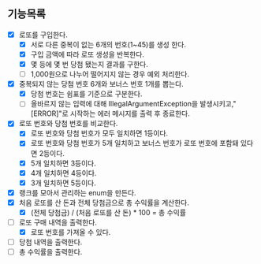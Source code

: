 ## 기능목록
- [x] 로또를 구입한다.
  - [x] 서로 다른 중복이 없는 6개의 번호(1~45)를 생성 한다.
  - [x] 구입 금액에 따라 로또 생성을 반복한다.
  - [x] 몇 등에 몇 번 당첨 됐는지 결과를 구한다.
  - [ ] 1,000원으로 나누어 떨어지지 않는 경우 예외 처리한다.
- [x] 중복되지 않는 당첨 번호 6개와 보너스 번호 1개를 뽑는다.
  - [x] 당첨 번호는 쉼표를 기준으로 구분한다.
  -[ ] 올바르지 않는 입력에 대해 IllegalArgumentException을 발생시키고,"[ERROR]"로 시작하는 에러 메시지를 출력 후 종료한다.
-[x] 로또 번호와 당첨 번호를 비교한다.
  - [x] 로또 번호와 당첨 번호가 모두 일치하면 1등이다.
  - [x] 로또 번호와 당첨 번호가 5개 일치하고 보너스 번호가 로또 번호에 포함돼 있다면 2등이다.
  - [x] 5개 일치하면 3등이다.
  - [x] 4개 일치하면 4등이다.
  - [x] 3개 일치하면 5등이다.
-[x] 랭크를 모아서 관리하는 enum을 만든다.
-[x] 처음 로또를 산 돈과 전체 당첨금으로 총 수익률을 계산한다.
  -[x] (전체 당첨금) / (처음 로또를 산 돈) * 100 = 총 수익률
- [ ] 로또 구매 내역을 출력한다.
  - [x] 로또 번호를 가져올 수 있다.
- [ ] 당첨 내역을 출력한다.
- [ ] 총 수익률을 출력한다.